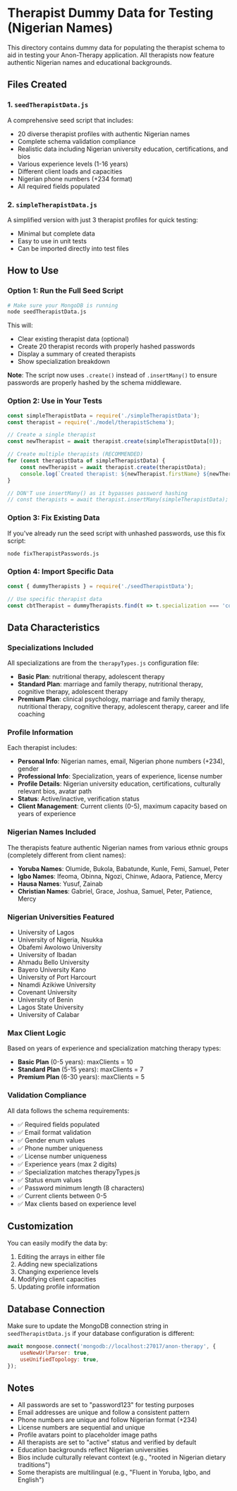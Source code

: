 # Therapist Dummy Data for Testing (Nigerian Names)

This directory contains dummy data for populating the therapist schema to aid in testing your Anon-Therapy application. All therapists now feature authentic Nigerian names and educational backgrounds.

## Files Created

### 1. `seedTherapistData.js`
A comprehensive seed script that includes:
- 20 diverse therapist profiles with authentic Nigerian names
- Complete schema validation compliance
- Realistic data including Nigerian university education, certifications, and bios
- Various experience levels (1-16 years)
- Different client loads and capacities
- Nigerian phone numbers (+234 format)
- All required fields populated

### 2. `simpleTherapistData.js`
A simplified version with just 3 therapist profiles for quick testing:
- Minimal but complete data
- Easy to use in unit tests
- Can be imported directly into test files

## How to Use

### Option 1: Run the Full Seed Script
```bash
# Make sure your MongoDB is running
node seedTherapistData.js
```

This will:
- Clear existing therapist data (optional)
- Create 20 therapist records with properly hashed passwords
- Display a summary of created therapists
- Show specialization breakdown

**Note**: The script now uses `.create()` instead of `.insertMany()` to ensure passwords are properly hashed by the schema middleware.

### Option 2: Use in Your Tests
```javascript
const simpleTherapistData = require('./simpleTherapistData');
const therapist = require('./model/therapistSchema');

// Create a single therapist
const newTherapist = await therapist.create(simpleTherapistData[0]);

// Create multiple therapists (RECOMMENDED)
for (const therapistData of simpleTherapistData) {
    const newTherapist = await therapist.create(therapistData);
    console.log(`Created therapist: ${newTherapist.firstName} ${newTherapist.lastName}`);
}

// DON'T use insertMany() as it bypasses password hashing
// const therapists = await therapist.insertMany(simpleTherapistData); // ❌ Won't hash passwords
```

### Option 3: Fix Existing Data
If you've already run the seed script with unhashed passwords, use this fix script:
```bash
node fixTherapistPasswords.js
```

### Option 4: Import Specific Data
```javascript
const { dummyTherapists } = require('./seedTherapistData');

// Use specific therapist data
const cbtTherapist = dummyTherapists.find(t => t.specialization === 'cognitive behavioral therapy');
```

## Data Characteristics

### Specializations Included
All specializations are from the `therapyTypes.js` configuration file:
- **Basic Plan**: nutritional therapy, adolescent therapy
- **Standard Plan**: marriage and family therapy, nutritional therapy, cognitive therapy, adolescent therapy
- **Premium Plan**: clinical psychology, marriage and family therapy, nutritional therapy, cognitive therapy, adolescent therapy, career and life coaching

### Profile Information
Each therapist includes:
- **Personal Info**: Nigerian names, email, Nigerian phone numbers (+234), gender
- **Professional Info**: Specialization, years of experience, license number
- **Profile Details**: Nigerian university education, certifications, culturally relevant bios, avatar path
- **Status**: Active/inactive, verification status
- **Client Management**: Current clients (0-5), maximum capacity based on years of experience

### Nigerian Names Included
The therapists feature authentic Nigerian names from various ethnic groups (completely different from client names):
- **Yoruba Names**: Olumide, Bukola, Babatunde, Kunle, Femi, Samuel, Peter
- **Igbo Names**: Ifeoma, Obinna, Ngozi, Chinwe, Adaora, Patience, Mercy
- **Hausa Names**: Yusuf, Zainab
- **Christian Names**: Gabriel, Grace, Joshua, Samuel, Peter, Patience, Mercy

### Nigerian Universities Featured
- University of Lagos
- University of Nigeria, Nsukka
- Obafemi Awolowo University
- University of Ibadan
- Ahmadu Bello University
- Bayero University Kano
- University of Port Harcourt
- Nnamdi Azikiwe University
- Covenant University
- University of Benin
- Lagos State University
- University of Calabar

### Max Client Logic
Based on years of experience and specialization matching therapy types:
- **Basic Plan** (0-5 years): maxClients = 10
- **Standard Plan** (5-15 years): maxClients = 7  
- **Premium Plan** (6-30 years): maxClients = 5

### Validation Compliance
All data follows the schema requirements:
- ✅ Required fields populated
- ✅ Email format validation
- ✅ Gender enum values
- ✅ Phone number uniqueness
- ✅ License number uniqueness
- ✅ Experience years (max 2 digits)
- ✅ Specialization matches therapyTypes.js
- ✅ Status enum values
- ✅ Password minimum length (8 characters)
- ✅ Current clients between 0-5
- ✅ Max clients based on experience level

## Customization

You can easily modify the data by:
1. Editing the arrays in either file
2. Adding new specializations
3. Changing experience levels
4. Modifying client capacities
5. Updating profile information

## Database Connection

Make sure to update the MongoDB connection string in `seedTherapistData.js` if your database configuration is different:

```javascript
await mongoose.connect('mongodb://localhost:27017/anon-therapy', {
    useNewUrlParser: true,
    useUnifiedTopology: true,
});
```

## Notes

- All passwords are set to "password123" for testing purposes
- Email addresses are unique and follow a consistent pattern
- Phone numbers are unique and follow Nigerian format (+234)
- License numbers are sequential and unique
- Profile avatars point to placeholder image paths
- All therapists are set to "active" status and verified by default
- Education backgrounds reflect Nigerian universities
- Bios include culturally relevant context (e.g., "rooted in Nigerian dietary traditions")
- Some therapists are multilingual (e.g., "Fluent in Yoruba, Igbo, and English")